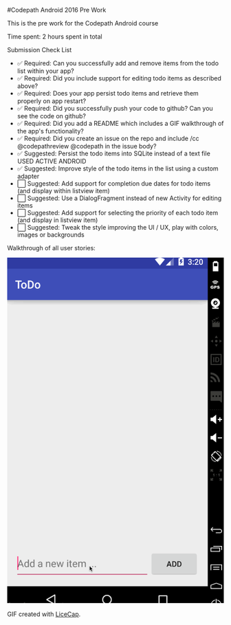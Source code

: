 #Codepath Android 2016 Pre Work

This is the pre work for the Codepath Android course

Time spent: 2 hours spent in total

Submission Check List

* :white_check_mark: Required: Can you successfully add and remove items from the todo list within your app?
* :white_check_mark: Required: Did you include support for editing todo items as described above?
* :white_check_mark: Required: Does your app persist todo items and retrieve them properly on app restart?
* :white_check_mark: Required: Did you successfully push your code to github? Can you see the code on github?
* :white_check_mark: Required: Did you add a README which includes a GIF walkthrough of the app's functionality?
* :white_check_mark: Required: Did you create an issue on the repo and include /cc @codepathreview @codepath in the issue body?
* :white_check_mark: Suggested: Persist the todo items into SQLite instead of a text file USED ACTIVE ANDROID
* :white_check_mark: Suggested: Improve style of the todo items in the list using a custom adapter
* :white_large_square: Suggested: Add support for completion due dates for todo items (and display within listview item)
* :white_large_square: Suggested: Use a DialogFragment instead of new Activity for editing items
* :white_large_square: Suggested: Add support for selecting the priority of each todo item (and display in listview item)
* :white_large_square: Suggested: Tweak the style improving the UI / UX, play with colors, images or backgrounds


Walkthrough of all user stories:

![Video Walkthrough](anim_todo.gif)

GIF created with [LiceCap](http://www.cockos.com/licecap/).
